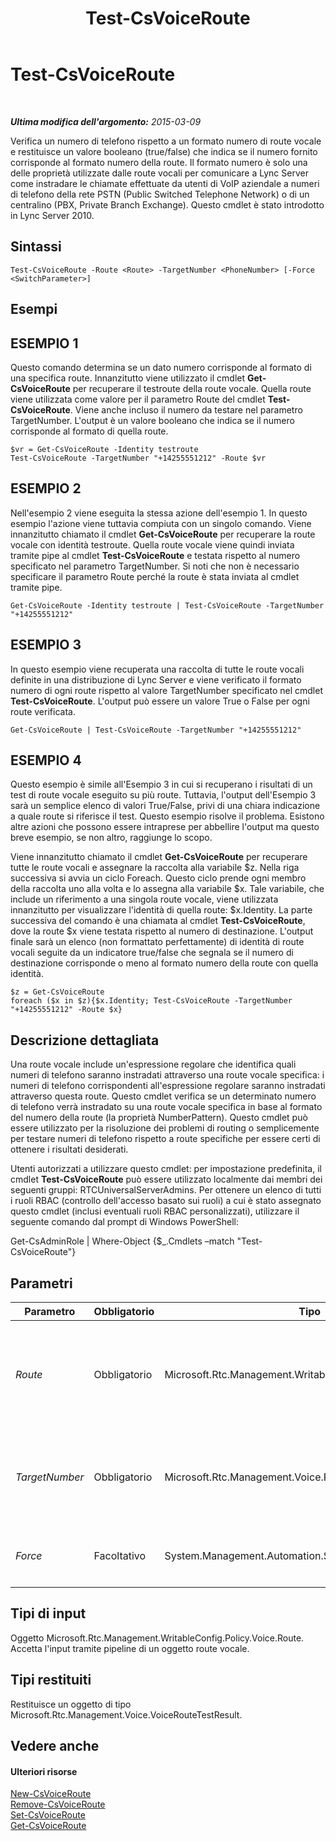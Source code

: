 ﻿---
title: Test-CsVoiceRoute
TOCTitle: Test-CsVoiceRoute
ms:assetid: 39d5012d-7beb-41c6-ac94-51011da04872
ms:mtpsurl: https://technet.microsoft.com/it-it/library/Gg425873(v=OCS.15)
ms:contentKeyID: 49300237
ms.date: 08/24/2015
mtps_version: v=OCS.15
ms.translationtype: HT
---

# Test-CsVoiceRoute

 

_**Ultima modifica dell'argomento:** 2015-03-09_

Verifica un numero di telefono rispetto a un formato numero di route vocale e restituisce un valore booleano (true/false) che indica se il numero fornito corrisponde al formato numero della route. Il formato numero è solo una delle proprietà utilizzate dalle route vocali per comunicare a Lync Server come instradare le chiamate effettuate da utenti di VoIP aziendale a numeri di telefono della rete PSTN (Public Switched Telephone Network) o di un centralino (PBX, Private Branch Exchange). Questo cmdlet è stato introdotto in Lync Server 2010.

## Sintassi

    Test-CsVoiceRoute -Route <Route> -TargetNumber <PhoneNumber> [-Force <SwitchParameter>]

## Esempi

## ESEMPIO 1

Questo comando determina se un dato numero corrisponde al formato di una specifica route. Innanzitutto viene utilizzato il cmdlet **Get-CsVoiceRoute** per recuperare il testroute della route vocale. Quella route viene utilizzata come valore per il parametro Route del cmdlet **Test-CsVoiceRoute**. Viene anche incluso il numero da testare nel parametro TargetNumber. L'output è un valore booleano che indica se il numero corrisponde al formato di quella route.

    $vr = Get-CsVoiceRoute -Identity testroute
    Test-CsVoiceRoute -TargetNumber "+14255551212" -Route $vr

## ESEMPIO 2

Nell'esempio 2 viene eseguita la stessa azione dell'esempio 1. In questo esempio l'azione viene tuttavia compiuta con un singolo comando. Viene innanzitutto chiamato il cmdlet **Get-CsVoiceRoute** per recuperare la route vocale con identità testroute. Quella route vocale viene quindi inviata tramite pipe al cmdlet **Test-CsVoiceRoute** e testata rispetto al numero specificato nel parametro TargetNumber. Si noti che non è necessario specificare il parametro Route perché la route è stata inviata al cmdlet tramite pipe.

    Get-CsVoiceRoute -Identity testroute | Test-CsVoiceRoute -TargetNumber "+14255551212"

## ESEMPIO 3

In questo esempio viene recuperata una raccolta di tutte le route vocali definite in una distribuzione di Lync Server e viene verificato il formato numero di ogni route rispetto al valore TargetNumber specificato nel cmdlet **Test-CsVoiceRoute**. L'output può essere un valore True o False per ogni route verificata.

    Get-CsVoiceRoute | Test-CsVoiceRoute -TargetNumber "+14255551212"

## ESEMPIO 4

Questo esempio è simile all'Esempio 3 in cui si recuperano i risultati di un test di route vocale eseguito su più route. Tuttavia, l'output dell'Esempio 3 sarà un semplice elenco di valori True/False, privi di una chiara indicazione a quale route si riferisce il test. Questo esempio risolve il problema. Esistono altre azioni che possono essere intraprese per abbellire l'output ma questo breve esempio, se non altro, raggiunge lo scopo.

Viene innanzitutto chiamato il cmdlet **Get-CsVoiceRoute** per recuperare tutte le route vocali e assegnare la raccolta alla variabile $z. Nella riga successiva si avvia un ciclo Foreach. Questo ciclo prende ogni membro della raccolta uno alla volta e lo assegna alla variabile $x. Tale variabile, che include un riferimento a una singola route vocale, viene utilizzata innanzitutto per visualizzare l'identità di quella route: $x.Identity. La parte successiva del comando è una chiamata al cmdlet **Test-CsVoiceRoute**, dove la route $x viene testata rispetto al numero di destinazione. L'output finale sarà un elenco (non formattato perfettamente) di identità di route vocali seguite da un indicatore true/false che segnala se il numero di destinazione corrisponde o meno al formato numero della route con quella identità.

    $z = Get-CsVoiceRoute
    foreach ($x in $z){$x.Identity; Test-CsVoiceRoute -TargetNumber "+14255551212" -Route $x}

## Descrizione dettagliata

Una route vocale include un'espressione regolare che identifica quali numeri di telefono saranno instradati attraverso una route vocale specifica: i numeri di telefono corrispondenti all'espressione regolare saranno instradati attraverso questa route. Questo cmdlet verifica se un determinato numero di telefono verrà instradato su una route vocale specifica in base al formato del numero della route (la proprietà NumberPattern). Questo cmdlet può essere utilizzato per la risoluzione dei problemi di routing o semplicemente per testare numeri di telefono rispetto a route specifiche per essere certi di ottenere i risultati desiderati.

Utenti autorizzati a utilizzare questo cmdlet: per impostazione predefinita, il cmdlet **Test-CsVoiceRoute** può essere utilizzato localmente dai membri dei seguenti gruppi: RTCUniversalServerAdmins. Per ottenere un elenco di tutti i ruoli RBAC (controllo dell'accesso basato sui ruoli) a cui è stato assegnato questo cmdlet (inclusi eventuali ruoli RBAC personalizzati), utilizzare il seguente comando dal prompt di Windows PowerShell:

Get-CsAdminRole | Where-Object {$\_.Cmdlets –match "Test-CsVoiceRoute"}

## Parametri


<table>
<colgroup>
<col style="width: 25%" />
<col style="width: 25%" />
<col style="width: 25%" />
<col style="width: 25%" />
</colgroup>
<thead>
<tr class="header">
<th>Parametro</th>
<th>Obbligatorio</th>
<th>Tipo</th>
<th>Descrizione</th>
</tr>
</thead>
<tbody>
<tr class="odd">
<td><p><em>Route</em></p></td>
<td><p>Obbligatorio</p></td>
<td><p>Microsoft.Rtc.Management.WritableConfig.Policy.Voice.Route</p></td>
<td><p>Un oggetto contenente un riferimento alla route vocale su cui si desidera testare il numero specificato nel parametro DialedNumber. Per recuperare un oggetto route vocale, utilizzare il cmdlet <strong>Get-CsVoiceRoute</strong>.</p>
<p>Tipo di dati completi: Microsoft.Rtc.Management.WritableConfig.Policy.Voice.Route</p></td>
</tr>
<tr class="even">
<td><p><em>TargetNumber</em></p></td>
<td><p>Obbligatorio</p></td>
<td><p>Microsoft.Rtc.Management.Voice.PhoneNumber</p></td>
<td><p>Il numero di telefono su cui si desidera testare la route vocale specificata nel parametro Route. Questo numero deve essere nel formato E.164 (come +14255551212).</p>
<p>Tipo di dati completi: Microsoft.Rtc.Management.Voice.PhoneNumber</p></td>
</tr>
<tr class="odd">
<td><p><em>Force</em></p></td>
<td><p>Facoltativo</p></td>
<td><p>System.Management.Automation.SwitchParameter</p></td>
<td><p>Consente di evitare la visualizzazione di prompt di conferma o messaggi di errore non irreversibile che possono verificarsi quando si esegue il cmdlet.</p></td>
</tr>
</tbody>
</table>


## Tipi di input

Oggetto Microsoft.Rtc.Management.WritableConfig.Policy.Voice.Route. Accetta l'input tramite pipeline di un oggetto route vocale.

## Tipi restituiti

Restituisce un oggetto di tipo Microsoft.Rtc.Management.Voice.VoiceRouteTestResult.

## Vedere anche

#### Ulteriori risorse

[New-CsVoiceRoute](new-csvoiceroute.md)  
[Remove-CsVoiceRoute](remove-csvoiceroute.md)  
[Set-CsVoiceRoute](set-csvoiceroute.md)  
[Get-CsVoiceRoute](get-csvoiceroute.md)

